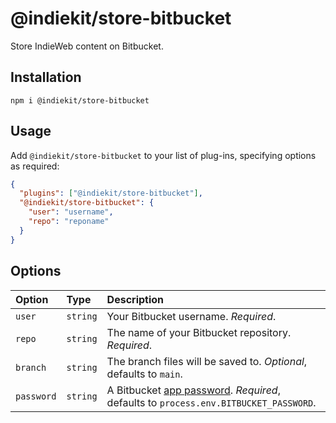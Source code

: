 # @indiekit/store-bitbucket

Store IndieWeb content on Bitbucket.

## Installation

`npm i @indiekit/store-bitbucket`

## Usage

Add `@indiekit/store-bitbucket` to your list of plug-ins, specifying options as required:

```json
{
  "plugins": ["@indiekit/store-bitbucket"],
  "@indiekit/store-bitbucket": {
    "user": "username",
    "repo": "reponame"
  }
}
```

## Options

| Option     | Type     | Description                                                                                                                                  |
| :--------- | :------- | :------------------------------------------------------------------------------------------------------------------------------------------- |
| `user`     | `string` | Your Bitbucket username. _Required_.                                                                                                         |
| `repo`     | `string` | The name of your Bitbucket repository. _Required_.                                                                                           |
| `branch`   | `string` | The branch files will be saved to. _Optional_, defaults to `main`.                                                                           |
| `password` | `string` | A Bitbucket [app password](https://bitbucket.org/account/settings/app-passwords/). _Required_, defaults to `process.env.BITBUCKET_PASSWORD`. |
